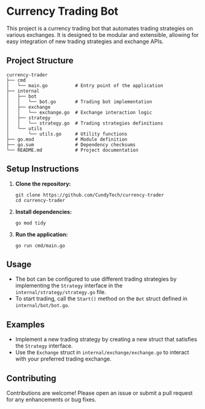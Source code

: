 # Currency Trading Bot

This project is a currency trading bot that automates trading strategies on various exchanges. It is designed to be modular and extensible, allowing for easy integration of new trading strategies and exchange APIs.

## Project Structure

```
currency-trader
├── cmd
│   └── main.go          # Entry point of the application
├── internal
│   ├── bot
│   │   └── bot.go       # Trading bot implementation
│   ├── exchange
│   │   └── exchange.go  # Exchange interaction logic
│   ├── strategy
│   │   └── strategy.go  # Trading strategies definitions
│   └── utils
│       └── utils.go     # Utility functions
├── go.mod               # Module definition
├── go.sum               # Dependency checksums
└── README.md            # Project documentation
```

## Setup Instructions

1. **Clone the repository:**
   ```
   git clone https://github.com/CundyTech/currency-trader
   cd currency-trader
   ```

2. **Install dependencies:**
   ```
   go mod tidy
   ```

3. **Run the application:**
   ```
   go run cmd/main.go
   ```

## Usage

- The bot can be configured to use different trading strategies by implementing the `Strategy` interface in the `internal/strategy/strategy.go` file.
- To start trading, call the `Start()` method on the `Bot` struct defined in `internal/bot/bot.go`.

## Examples

- Implement a new trading strategy by creating a new struct that satisfies the `Strategy` interface.
- Use the `Exchange` struct in `internal/exchange/exchange.go` to interact with your preferred trading exchange.

## Contributing

Contributions are welcome! Please open an issue or submit a pull request for any enhancements or bug fixes.
